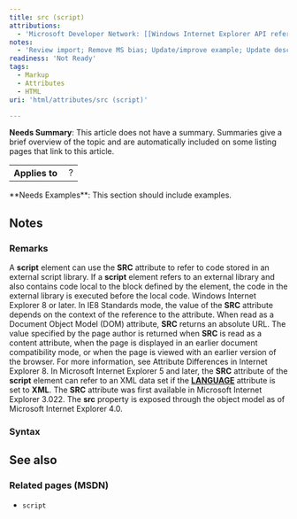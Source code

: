 ```yaml
---
title: src (script)
attributions:
  - 'Microsoft Developer Network: [[Windows Internet Explorer API reference](http://msdn.microsoft.com/en-us/library/ie/hh828809%28v=vs.85%29.aspx) Article]'
notes:
  - 'Review import; Remove MS bias; Update/improve example; Update descriptions; Fix lists & compatibility info'
readiness: 'Not Ready'
tags:
  - Markup
  - Attributes
  - HTML
uri: 'html/attributes/src (script)'

---
```

**Needs Summary**: This article does not have a summary. Summaries give a brief overview of the topic and are automatically included on some listing pages that link to this article.

<table class="wikitable">
<tr>
<th>
Applies to

</th>
<td>
 ?

</td>
</tr>
</table>
**Needs Examples**: This section should include examples.

## <span>Notes</span>

### <span>Remarks</span>

A **script** element can use the **SRC** attribute to refer to code stored in an external script library. If a **script** element refers to an external library and also contains code local to the block defined by the element, the code in the external library is executed before the local code. Windows Internet Explorer 8 or later. In IE8 Standards mode, the value of the **SRC** attribute depends on the context of the reference to the attribute. When read as a Document Object Model (DOM) attribute, **SRC** returns an absolute URL. The value specified by the page author is returned when **SRC** is read as a content attribute, when the page is displayed in an earlier document compatibility mode, or when the page is viewed with an earlier version of the browser. For more information, see Attribute Differences in Internet Explorer 8. In Microsoft Internet Explorer 5 and later, the **SRC** attribute of the **script** element can refer to an XML data set if the [**LANGUAGE**](/html/attributes/language) attribute is set to **XML**. The **SRC** attribute was first available in Microsoft Internet Explorer 3.022. The **src** property is exposed through the object model as of Microsoft Internet Explorer 4.0.

### <span>Syntax</span>

## <span>See also</span>

### <span>Related pages (MSDN)</span>

-   `script`
